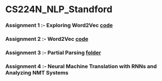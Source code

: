 # CS224N_NLP_Standford

### Assignment 1 :- Exploring Word2Vec <a href="https://github.com/RishavMishraRM/CS224N_NLP_Standford/blob/main/Exploring_Word_Vectors.ipynb">code</a>



### Assignment 2 :- Word2Vec <a href="https://github.com/RishavMishraRM/CS224N_NLP_Standford/blob/main/Word2Vec.py">code</a>

  
### Assignment 3 :- Partial Parsing <a href="https://github.com/RishavMishraRM/CS224N_NLP_Standford/tree/main/Assignment-3">folder</a>


### Assignment 4 :- Neural Machine Translation with RNNs and Analyzing NMT Systems <a href=""></a>
